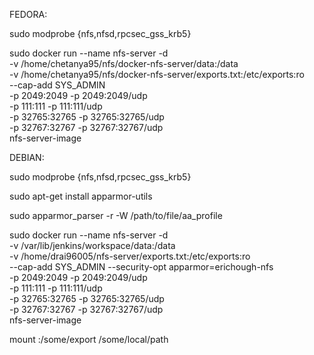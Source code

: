 FEDORA:

sudo modprobe {nfs,nfsd,rpcsec_gss_krb5}

sudo docker run --name nfs-server -d                                   \
  -v /home/chetanya95/nfs/docker-nfs-server/data:/data  \
  -v /home/chetanya95/nfs/docker-nfs-server/exports.txt:/etc/exports:ro        \
  --cap-add SYS_ADMIN                                 \
  -p 2049:2049        -p 2049:2049/udp                                \
  -p 111:111     -p 111:111/udp     \
  -p 32765:32765 -p 32765:32765/udp \
  -p 32767:32767 -p 32767:32767/udp \
  nfs-server-image


DEBIAN:

sudo modprobe {nfs,nfsd,rpcsec_gss_krb5}

sudo apt-get install apparmor-utils

sudo apparmor_parser -r -W /path/to/file/aa_profile

sudo docker run --name nfs-server -d                                   \
  -v /var/lib/jenkins/workspace/data:/data  \
  -v /home/drai96005/nfs-server/exports.txt:/etc/exports:ro        \
  --cap-add SYS_ADMIN --security-opt apparmor=erichough-nfs        \
  -p 2049:2049        -p 2049:2049/udp                                \
  -p 111:111     -p 111:111/udp     \
  -p 32765:32765 -p 32765:32765/udp \
  -p 32767:32767 -p 32767:32767/udp \
  nfs-server-image





mount <container-IP>:/some/export /some/local/path
